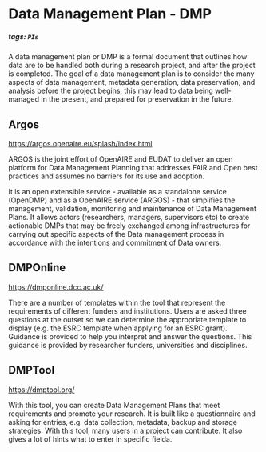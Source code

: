 # Data Management Plan - DMP
##### tags: `PIs`

A data management plan or DMP is a formal document that outlines how data are to be handled both during a research project, and after the project is completed. The goal of a data management plan is to consider the many aspects of data management, metadata generation, data preservation, and analysis before the project begins, this may lead to data being well-managed in the present, and prepared for preservation in the future.

## Argos
https://argos.openaire.eu/splash/index.html

ARGOS is the joint effort of OpenAIRE and EUDAT to deliver an open platform for Data Management Planning that addresses FAIR and Open best practices and assumes no barriers for its use and adoption.

It is an open extensible service - available as a standalone service (OpenDMP) and as a OpenAIRE service (ARGOS) - that simplifies the management, validation, monitoring and maintenance of Data Management Plans. It allows actors (researchers, managers, supervisors etc) to create actionable DMPs that may be freely exchanged among infrastructures for carrying out specific aspects of the Data management process in accordance with the intentions and commitment of Data owners. 

## DMPOnline
https://dmponline.dcc.ac.uk/

There are a number of templates within the tool that represent the requirements of different funders and institutions. Users are asked three questions at the outset so we can determine the appropriate template to display (e.g. the ESRC template when applying for an ESRC grant). Guidance is provided to help you interpret and answer the questions. This guidance is provided by researcher funders, universities and disciplines.

## DMPTool
https://dmptool.org/

With this tool, you can create Data Management Plans that meet requirements and promote your research. It is built like a questionnaire and asking for entries, e.g. data collection, metadata, backup and storage strategies. With this tool, many users in a project can contribute. It also gives a lot of hints what to enter in specific fielda.
